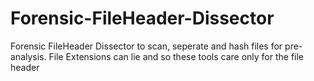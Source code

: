 # Forensic-FileHeader-Dissector
Forensic FileHeader Dissector to scan, seperate and hash files for pre-analysis. File Extensions can lie and so these tools care only for the file header
